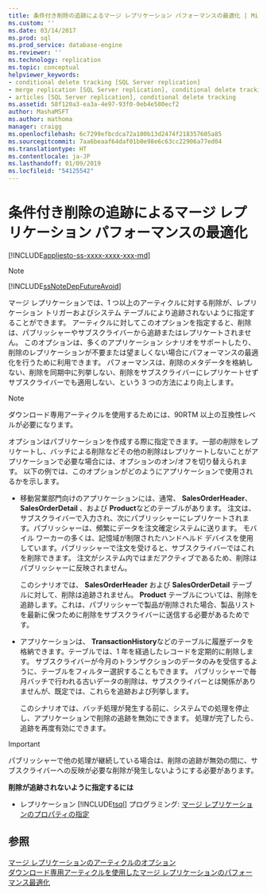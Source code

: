 ```yaml
---
title: 条件付き削除の追跡によるマージ レプリケーション パフォーマンスの最適化 | Microsoft Docs
ms.custom: ''
ms.date: 03/14/2017
ms.prod: sql
ms.prod_service: database-engine
ms.reviewer: ''
ms.technology: replication
ms.topic: conceptual
helpviewer_keywords:
- conditional delete tracking [SQL Server replication]
- merge replication [SQL Server replication], conditional delete tracking
- articles [SQL Server replication], conditional delete tracking
ms.assetid: 58f120a3-ea3a-4e97-93f0-0eb4e580ecf2
author: MashaMSFT
ms.author: mathoma
manager: craigg
ms.openlocfilehash: 6c7299efbcdca72a100b13d2474f218357605a85
ms.sourcegitcommit: 7aa6beaaf64daf01b0e98e6c63cc22906a77ed04
ms.translationtype: HT
ms.contentlocale: ja-JP
ms.lasthandoff: 01/09/2019
ms.locfileid: "54125542"
---
```

# <a name="optimize-merge-replication-performance-with-conditional-delete-tracking"></a>条件付き削除の追跡によるマージ レプリケーション パフォーマンスの最適化
[!INCLUDE[appliesto-ss-xxxx-xxxx-xxx-md](../../../includes/appliesto-ss-xxxx-xxxx-xxx-md.md)]
    
> [!NOTE]  
>  [!INCLUDE[ssNoteDepFutureAvoid](../../../includes/ssnotedepfutureavoid-md.md)]  
  
 マージ レプリケーションでは、1 つ以上のアーティクルに対する削除が、レプリケーション トリガーおよびシステム テーブルにより追跡されないように指定することができます。 アーティクルに対してこのオプションを指定すると、削除は、パブリッシャーやサブスクライバーから追跡またはレプリケートされません。 このオプションは、多くのアプリケーション シナリオをサポートしたり、削除のレプリケーションが不要または望ましくない場合にパフォーマンスの最適化を行うために利用できます。 パフォーマンスは、削除のメタデータを格納しない、削除を同期中に列挙しない、削除をサブスクライバーにレプリケートせずサブスクライバーでも適用しない、という 3 つの方法により向上します。  
  
> [!NOTE]  
>  ダウンロード専用アーティクルを使用するためには、90RTM 以上の互換性レベルが必要になります。  
  
 オプションはパブリケーションを作成する際に指定できます。一部の削除をレプリケートし、バッチによる削除などその他の削除はレプリケートしないことがアプリケーションで必要な場合には、オプションのオン/オフを切り替えられます。 以下の例では、このオプションがどのようにアプリケーションで使用されるかを示します。  
  
-   移動営業部門向けのアプリケーションには、通常、 **SalesOrderHeader**、 **SalesOrderDetail** 、および **Product**などのテーブルがあります。 注文は、サブスクライバーで入力され、次にパブリッシャーにレプリケートされます。パブリッシャーは、頻繁にデータを注文確定システムに送ります。 モバイル ワーカーの多くは、記憶域が制限されたハンドヘルド デバイスを使用しています。パブリッシャーで注文を受けると、サブスクライバーではこれを削除できます。 注文がシステム内ではまだアクティブであるため、削除はパブリッシャーに反映されません。  
  
     このシナリオでは、 **SalesOrderHeader** および **SalesOrderDetail** テーブルに対して、削除は追跡されません。 **Product** テーブルについては、削除を追跡します。これは、パブリッシャーで製品が削除された場合、製品リストを最新に保つために削除をサブスクライバーに送信する必要があるためです。  
  
-   アプリケーションは、 **TransactionHistory**などのテーブルに履歴データを格納できます。テーブルでは、1 年を経過したレコードを定期的に削除します。 サブスクライバーが今月のトランザクションのデータのみを受信するように、テーブルをフィルター選択することもできます。 パブリッシャーで毎月バッチで行われる古いデータの削除は、サブスクライバーとは関係がありませんが、既定では、これらを追跡および列挙します。  
  
     このシナリオでは、バッチ処理が発生する前に、システムでの処理を停止し、アプリケーションで削除の追跡を無効にできます。 処理が完了したら、追跡を再度有効にできます。  
  
> [!IMPORTANT]  
>  パブリッシャーで他の処理が継続している場合は、削除の追跡が無効の間に、サブスクライバーへの反映が必要な削除が発生しないようにする必要があります。  
  
 **削除が追跡されないように指定するには**  
  
-   レプリケーション [!INCLUDE[tsql](../../../includes/tsql-md.md)] プログラミング: [マージ レプリケーションのプロパティの指定](../../../relational-databases/replication/merge/specify-merge-replication-properties.md)  
  
## <a name="see-also"></a>参照  
 [マージ レプリケーションのアーティクルのオプション](../../../relational-databases/replication/merge/article-options-for-merge-replication.md)   
 [ダウンロード専用アーティクルを使用したマージ レプリケーションのパフォーマンス最適化](../../../relational-databases/replication/merge/optimize-merge-replication-performance-with-download-only-articles.md)  
  
  
